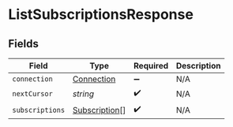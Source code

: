 # ListSubscriptionsResponse


## Fields

| Field                                                 | Type                                                  | Required                                              | Description                                           |
| ----------------------------------------------------- | ----------------------------------------------------- | ----------------------------------------------------- | ----------------------------------------------------- |
| `connection`                                          | [Connection](../../models/shared/connection.md)       | :heavy_minus_sign:                                    | N/A                                                   |
| `nextCursor`                                          | *string*                                              | :heavy_check_mark:                                    | N/A                                                   |
| `subscriptions`                                       | [Subscription](../../models/shared/subscription.md)[] | :heavy_check_mark:                                    | N/A                                                   |